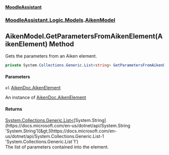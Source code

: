 #### [MoodleAssistant](index.md 'index')
### [MoodleAssistant.Logic.Models](MoodleAssistant.Logic.Models.md 'MoodleAssistant.Logic.Models').[AikenModel](MoodleAssistant.Logic.Models.AikenModel.md 'MoodleAssistant.Logic.Models.AikenModel')

## AikenModel.GetParametersFromAikenElement(AikenElement) Method

Gets the parameters from an Aiken element.

```csharp
private System.Collections.Generic.List<string> GetParametersFromAikenElement(AikenDoc.AikenElement el);
```
#### Parameters

<a name='MoodleAssistant.Logic.Models.AikenModel.GetParametersFromAikenElement(AikenDoc.AikenElement).el'></a>

`el` [AikenDoc.AikenElement](https://docs.microsoft.com/en-us/dotnet/api/AikenDoc.AikenElement 'AikenDoc.AikenElement')

An instance of [AikenDoc.AikenElement](https://docs.microsoft.com/en-us/dotnet/api/AikenDoc.AikenElement 'AikenDoc.AikenElement')

#### Returns
[System.Collections.Generic.List&lt;](https://docs.microsoft.com/en-us/dotnet/api/System.Collections.Generic.List-1 'System.Collections.Generic.List`1')[System.String](https://docs.microsoft.com/en-us/dotnet/api/System.String 'System.String')[&gt;](https://docs.microsoft.com/en-us/dotnet/api/System.Collections.Generic.List-1 'System.Collections.Generic.List`1')  
The list of parameters contained into the element.